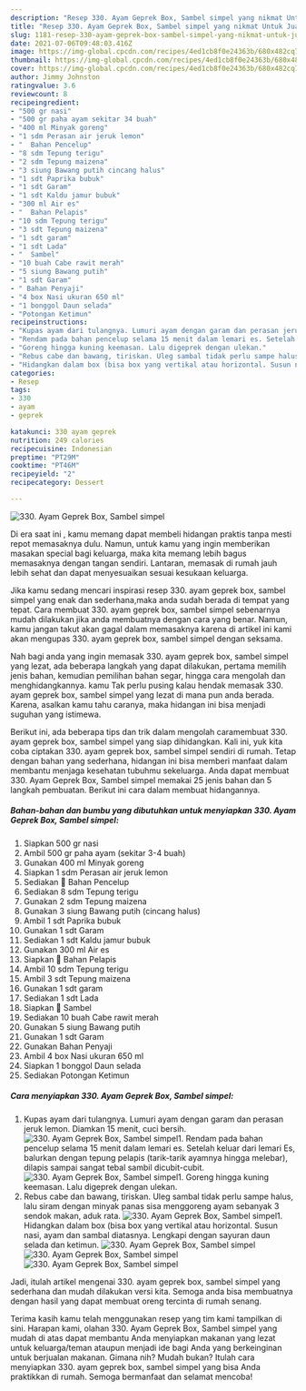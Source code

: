 ```yaml
---
description: "Resep 330. Ayam Geprek Box, Sambel simpel yang nikmat Untuk Jualan"
title: "Resep 330. Ayam Geprek Box, Sambel simpel yang nikmat Untuk Jualan"
slug: 1181-resep-330-ayam-geprek-box-sambel-simpel-yang-nikmat-untuk-jualan
date: 2021-07-06T09:48:03.416Z
image: https://img-global.cpcdn.com/recipes/4ed1cb8f0e24363b/680x482cq70/330-ayam-geprek-box-sambel-simpel-foto-resep-utama.jpg
thumbnail: https://img-global.cpcdn.com/recipes/4ed1cb8f0e24363b/680x482cq70/330-ayam-geprek-box-sambel-simpel-foto-resep-utama.jpg
cover: https://img-global.cpcdn.com/recipes/4ed1cb8f0e24363b/680x482cq70/330-ayam-geprek-box-sambel-simpel-foto-resep-utama.jpg
author: Jimmy Johnston
ratingvalue: 3.6
reviewcount: 8
recipeingredient:
- "500 gr nasi"
- "500 gr paha ayam sekitar 34 buah"
- "400 ml Minyak goreng"
- "1 sdm Perasan air jeruk lemon"
- "  Bahan Pencelup"
- "8 sdm Tepung terigu"
- "2 sdm Tepung maizena"
- "3 siung Bawang putih cincang halus"
- "1 sdt Paprika bubuk"
- "1 sdt Garam"
- "1 sdt Kaldu jamur bubuk"
- "300 ml Air es"
- "  Bahan Pelapis"
- "10 sdm Tepung terigu"
- "3 sdt Tepung maizena"
- "1 sdt garam"
- "1 sdt Lada"
- "  Sambel"
- "10 buah Cabe rawit merah"
- "5 siung Bawang putih"
- "1 sdt Garam"
- " Bahan Penyaji"
- "4 box Nasi ukuran 650 ml"
- "1 bonggol Daun selada"
- "Potongan Ketimun"
recipeinstructions:
- "Kupas ayam dari tulangnya. Lumuri ayam dengan garam dan perasan jeruk lemon. Diamkan 15 menit, cuci bersih."
- "Rendam pada bahan pencelup selama 15 menit dalam lemari es. Setelah keluar dari lemari Es, balurkan dengan tepung pelapis (tarik-tarik ayamnya hingga melebar), dilapis sampai sangat tebal sambil dicubit-cubit."
- "Goreng hingga kuning keemasan. Lalu digeprek dengan ulekan."
- "Rebus cabe dan bawang, tiriskan. Uleg sambal tidak perlu sampe halus, lalu siram dengan minyak panas sisa menggoreng ayam sebanyak 3 sendok makan, aduk rata."
- "Hidangkan dalam box (bisa box yang vertikal atau horizontal. Susun nasi, ayam dan sambal diatasnya. Lengkapi dengan sayuran daun selada dan ketimun."
categories:
- Resep
tags:
- 330
- ayam
- geprek

katakunci: 330 ayam geprek 
nutrition: 249 calories
recipecuisine: Indonesian
preptime: "PT29M"
cooktime: "PT46M"
recipeyield: "2"
recipecategory: Dessert

---
```



![330. Ayam Geprek Box, Sambel simpel](https://img-global.cpcdn.com/recipes/4ed1cb8f0e24363b/680x482cq70/330-ayam-geprek-box-sambel-simpel-foto-resep-utama.jpg)

Di era  saat ini , kamu memang dapat membeli hidangan praktis tanpa mesti repot memasaknya dulu. Namun, untuk kamu yang ingin memberikan masakan special bagi keluarga, maka kita memang lebih bagus memasaknya dengan tangan sendiri. Lantaran, memasak di rumah jauh lebih sehat dan dapat menyesuaikan sesuai kesukaan keluarga.

Jika kamu sedang mencari inspirasi resep 330. ayam geprek box, sambel simpel yang enak dan sederhana,maka anda sudah berada di tempat yang tepat. Cara membuat 330. ayam geprek box, sambel simpel  sebenarnya mudah dilakukan jika anda membuatnya dengan cara yang benar. Namun, kamu jangan takut akan gagal dalam memasaknya 
karena di artikel ini kami akan mengupas 330. ayam geprek box, sambel simpel dengan seksama.  



Nah bagi anda yang ingin memasak 330. ayam geprek box, sambel simpel yang lezat, ada beberapa langkah yang dapat dilakukan, pertama memilih jenis bahan, kemudian pemilihan bahan segar, hingga cara mengolah dan menghidangkannya. kamu Tak perlu pusing kalau hendak memasak 330. ayam geprek box, sambel simpel yang lezat di mana pun anda berada. Karena, asalkan kamu  tahu caranya, maka hidangan ini bisa menjadi suguhan yang istimewa.

Berikut ini, ada beberapa tips dan trik dalam mengolah caramembuat 330. ayam geprek box, sambel simpel yang siap dihidangkan. Kali ini, yuk kita coba ciptakan 330. ayam geprek box, sambel simpel sendiri di rumah. Tetap dengan bahan yang sederhana, hidangan ini bisa memberi manfaat dalam membantu menjaga kesehatan tubuhmu sekeluarga. Anda dapat membuat 330. Ayam Geprek Box, Sambel simpel memakai 25 jenis bahan dan 5 langkah pembuatan. Berikut ini cara dalam membuat hidangannya.

<!--inarticleads1-->

##### Bahan-bahan dan bumbu yang dibutuhkan untuk menyiapkan 330. Ayam Geprek Box, Sambel simpel:

1. Siapkan 500 gr nasi
1. Ambil 500 gr paha ayam (sekitar 3-4 buah)
1. Gunakan 400 ml Minyak goreng
1. Siapkan 1 sdm Perasan air jeruk lemon
1. Sediakan  🌸 Bahan Pencelup
1. Sediakan 8 sdm Tepung terigu
1. Gunakan 2 sdm Tepung maizena
1. Gunakan 3 siung Bawang putih (cincang halus)
1. Ambil 1 sdt Paprika bubuk
1. Gunakan 1 sdt Garam
1. Sediakan 1 sdt Kaldu jamur bubuk
1. Gunakan 300 ml Air es
1. Siapkan  🌸 Bahan Pelapis
1. Ambil 10 sdm Tepung terigu
1. Ambil 3 sdt Tepung maizena
1. Gunakan 1 sdt garam
1. Sediakan 1 sdt Lada
1. Siapkan  🌸 Sambel
1. Sediakan 10 buah Cabe rawit merah
1. Gunakan 5 siung Bawang putih
1. Gunakan 1 sdt Garam
1. Gunakan  Bahan Penyaji
1. Ambil 4 box Nasi ukuran 650 ml
1. Siapkan 1 bonggol Daun selada
1. Sediakan Potongan Ketimun




<!--inarticleads2-->

##### Cara menyiapkan 330. Ayam Geprek Box, Sambel simpel:

1. Kupas ayam dari tulangnya. Lumuri ayam dengan garam dan perasan jeruk lemon. Diamkan 15 menit, cuci bersih.
<img src="//assets-global.cpcdn.com/assets/icons/button_play-2c75c40dde080a61004c1f40b05d8f140eaff45d7e9e6481dc71c63d2e7c4909.png" alt="330. Ayam Geprek Box, Sambel simpel">1. Rendam pada bahan pencelup selama 15 menit dalam lemari es. Setelah keluar dari lemari Es, balurkan dengan tepung pelapis (tarik-tarik ayamnya hingga melebar), dilapis sampai sangat tebal sambil dicubit-cubit.
<img src="//assets-global.cpcdn.com/assets/icons/button_play-2c75c40dde080a61004c1f40b05d8f140eaff45d7e9e6481dc71c63d2e7c4909.png" alt="330. Ayam Geprek Box, Sambel simpel">1. Goreng hingga kuning keemasan. Lalu digeprek dengan ulekan.
1. Rebus cabe dan bawang, tiriskan. Uleg sambal tidak perlu sampe halus, lalu siram dengan minyak panas sisa menggoreng ayam sebanyak 3 sendok makan, aduk rata.
<img src="//assets-global.cpcdn.com/assets/icons/button_play-2c75c40dde080a61004c1f40b05d8f140eaff45d7e9e6481dc71c63d2e7c4909.png" alt="330. Ayam Geprek Box, Sambel simpel">1. Hidangkan dalam box (bisa box yang vertikal atau horizontal. Susun nasi, ayam dan sambal diatasnya. Lengkapi dengan sayuran daun selada dan ketimun.
<img src="//assets-global.cpcdn.com/assets/icons/button_play-2c75c40dde080a61004c1f40b05d8f140eaff45d7e9e6481dc71c63d2e7c4909.png" alt="330. Ayam Geprek Box, Sambel simpel"><img src="//assets-global.cpcdn.com/assets/icons/button_play-2c75c40dde080a61004c1f40b05d8f140eaff45d7e9e6481dc71c63d2e7c4909.png" alt="330. Ayam Geprek Box, Sambel simpel"><img src="//assets-global.cpcdn.com/assets/icons/button_play-2c75c40dde080a61004c1f40b05d8f140eaff45d7e9e6481dc71c63d2e7c4909.png" alt="330. Ayam Geprek Box, Sambel simpel">



Jadi, itulah artikel mengenai  330. ayam geprek box, sambel simpel  yang sederhana dan mudah dilakukan versi kita. Semoga anda bisa membuatnya dengan hasil yang dapat membuat oreng tercinta di rumah senang. 

Terima kasih kamu telah menggunakan resep yang tim kami tampilkan di sini. Harapan kami, olahan  330. Ayam Geprek Box, Sambel simpel yang mudah di atas dapat membantu Anda menyiapkan makanan yang lezat untuk keluarga/teman ataupun menjadi ide bagi Anda yang berkeinginan untuk berjualan makanan. Gimana nih? Mudah bukan? Itulah cara menyiapkan 330. ayam geprek box, sambel simpel yang bisa Anda praktikkan di rumah. Semoga bermanfaat dan selamat mencoba!

